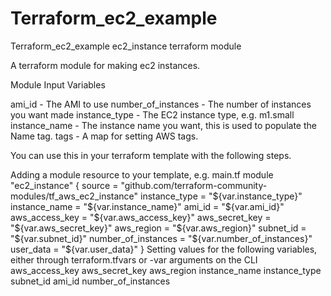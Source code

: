 # Terraform_ec2_example
Terraform_ec2_example
ec2_instance terraform module

A terraform module for making ec2 instances.


Module Input Variables

ami_id - The AMI to use
number_of_instances - The number of instances you want made
instance_type - The EC2 instance type, e.g. m1.small
instance_name - The instance name you want, this is used to populate the Name tag.
tags - A map for setting AWS tags.


You can use this in your terraform template with the following steps.

Adding a module resource to your template, e.g. main.tf
module "ec2_instance" {
  source = "github.com/terraform-community-modules/tf_aws_ec2_instance"
  instance_type = "${var.instance_type}"
  instance_name = "${var.instance_name}"
  ami_id = "${var.ami_id}"
  aws_access_key = "${var.aws_access_key}"
  aws_secret_key = "${var.aws_secret_key}"
  aws_region = "${var.aws_region}"
  subnet_id = "${var.subnet_id}"
  number_of_instances = "${var.number_of_instances}"
  user_data = "${var.user_data}"
}
Setting values for the following variables, either through terraform.tfvars or -var arguments on the CLI
aws_access_key
aws_secret_key
aws_region
instance_name
instance_type
subnet_id
ami_id
number_of_instances
